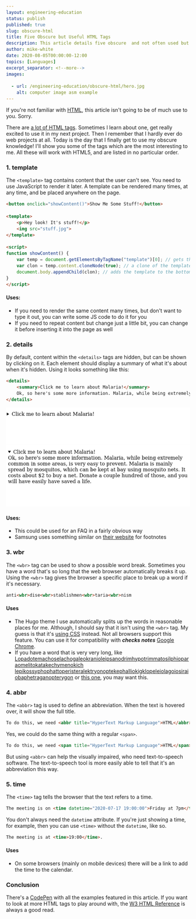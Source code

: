 ```yaml
---
layout: engineering-education
status: publish
published: true
slug: obscure-html
title: Five Obscure but Useful HTML Tags
description: This article details five obscure  and not often used but useful HTML tags - All these will work with HTML5 - need to use JavaScript to render it later.
author: mike-white
date: 2020-08-05T00:00:00-12:00
topics: [Languages]
excerpt_separator: <!--more-->
images:

  - url: /engineering-education/obscure-html/hero.jpg
    alt: computer image asm example
---
```

If you're not familiar with [HTML](https://www.w3schools.com/html/default.asp), this article isn't going to be of much use to you. Sorry.

There are [a lot of HTML tags](https://www.w3schools.com/tags/default.asp). Sometimes I learn about one, get really excited to use it in my next project. Then I remember that I hardly ever do web projects at all. Today is the day that I finally get to use my obscure knowledge! I'll show you some of the tags which are the most interesting to me. All these will work with HTML5, and are listed in no particular order.
<!--more-->
### 1. template

The `<template>` tag contains content that the user can't see. You need to use JavaScript to render it later. A template can be rendered many times, at any time, and be placed anywhere on the page.

```html
<button onclick="showContent()">Show Me Some Stuff!</button>

<template>
    <p>Hey look! It's stuff!</p>
    <img src="stuff.jpg">
</template>

<script>
function showContent() {
    var temp = document.getElementsByTagName("template")[0]; // gets the first template in the page
    var clon = temp.content.cloneNode(true); // a clone of the template
    document.body.appendChild(clon); // adds the template to the bottom of the page
}
</script>
```

#### Uses:

* If you need to render the same content many times, but don't want to type it out, you can write some JS code to do it for you
* If you need to repeat content but change just a little bit, you can change it before inserting it into the page as well

### 2. details

By default, content within the `<details>` tags are hidden, but can be shown by clicking on it. Each element should display a summary of what it's about when it's hidden. Using it looks something like this:

```html
<details>
	<summary>Click me to learn about Malaria!</summary>
	Ok, so here's some more information. Malaria, while being extremely common in some areas, is very easy to prevent. Malaria is mainly spread by mosquitos, which can be kept at bay using mosquito nets. It costs about $2 to buy a net. Donate a couple hundred of those, and you will have easily have saved a life.
</details>
```

![A details section before being expanded](details1.png)<br>
![A details section after being expanded](details2.png)<br>
#### Uses:

* This could be used for an FAQ in a fairly obvious way
* Samsung uses something similar on [their website](https://www.samsung.com/us/shop/all-deals/) for footnotes

### 3. wbr

The `<wbr>` tag can be used to show a possible word break. Sometimes you have a word that's so long that the web browser automatically breaks it up. Using the `<wbr>` tag gives the browser a specific place to break up a word if it's necessary.

```html
anti<wbr>dise<wbr>stablishmen<wbr>taria<wbr>nism
```

#### Uses
* The Hugo theme I use automatically splits up the words in reasonable places for me. Although, I should say that it isn't using the `<wbr>` tag.  My guess is that it's [using CSS](https://css-tricks.com/almanac/properties/w/word-break/) instead. Not all browsers support this feature. You can use it for compatibility with ***checks notes*** [Google Chrome](https://caniuse.com/#feat=css-hyphens).
* If you have a word that is very very long, like [Lopadotemachoselachogaleokranioleipsanodrimhypotrimmatosilphioparaomelitokatakechymenokich](https://en.wikipedia.org/wiki/Lopadotemachoselachogaleokranioleipsanodrimhypotrimmatosilphioparaomelitokatakechymenokichlepikossyphophattoperisteralektryonoptekephalliokigklopeleiolagoiosiraiobaphetraganopterygon)<br>[lepikossyphophattoperisteralektryonoptekephalliokigklopeleiolagoiosiraiobaphetraganopterygon](https://en.wikipedia.org/wiki/Lopadotemachoselachogaleokranioleipsanodrimhypotrimmatosilphioparaomelitokatakechymenokichlepikossyphophattoperisteralektryonoptekephalliokigklopeleiolagoiosiraiobaphetraganopterygon) or [this one](https://en.wiktionary.org/wiki/Appendix:List_of_protologisms/Long_words/Titin#Noun), you may want this.

### 4. abbr
The `<abbr>` tag is used to define an abbreviation. When the text is hovered over, it will show the full title.

```html
To do this, we need <abbr title="HyperText Markup Language">HTML</abbr> content.
```

Yes, we could do the same thing with a regular `<span>`.

```html
To do this, we need <span title="HyperText Markup Language">HTML</span> content.
```

But using `<abbr>` can help the visually impaired, who need text-to-speech software. The text-to-speech tool is more easily able to tell that it's an abbreviation this way.

### 5. time
The `<time>` tag tells the browser that the text refers to a time.

```html
The meeting is on <time datetime="2020-07-17 19:00:00">Friday at 7pm</time>.
```

You don't always need the `datetime` attribute. If you're just showing a time, for example, then you can use `<time>` without the `datetime`, like so.

```html
The meeting is at <time>19:00</time>.
```

#### Uses
* On some browsers (mainly on mobile devices) there will be a link to add the time to the calendar.

### Conclusion
There's a [CodePen](https://codepen.io/botahamec/details/WNrgEbV) with all the examples featured in this article. If you want to look at more HTML tags to play around with, the [W3 HTML Reference](https://www.w3schools.com/tags/ref_byfunc.asp) is always a good read.
